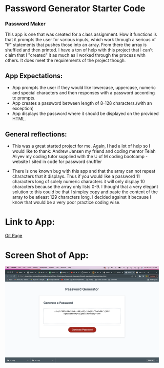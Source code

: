 # Password Generator Starter Code
### Password Maker

This app is one that was created for a class assignment.  How it functions is that it prompts the user for various inputs, which work through a serious of "if" statements that pushes those into an array.  From there the array is shuffled and then printed.  I have a ton of help with this project that I can't claim that I "created" it as much as I worked through the process with others.  It does meet the requirements of the project though.   

## App Expectations:
- App prompts the user if they would like lowercase, uppercase, numeric and special characters and then responses with a password according to prompts.
- App creates a password between length of 8-128 characters.(with an exception)
- App displays the password where it should be displayed on the provided HTML.

## General reflections:
- This was a great started project for me.  Again, I had a lot of help so I would like to thank:
Andrew Jansen my friend and coding mentor
Telah Aliyev my coding tutor supplied with the U of M coding bootcamp
-website I sited in code for password shuffler

- There is one known bug with this app and that the array can not repeat characters that it displays.  Thus if you would like a password 11 characters long of solely numeric characters it will only display 10 characters because the array only lists 0-9.  I thought that a very elegant solution to this could be that I simpley copy and paste the content of the array to be atleast 129 characters long.  I decided against it because I know that would be a very poor practice coding wise.  

# Link to App:
<a href="https://danielp1742.github.io/Password-Maker/">Git Page</a>

# Screen Shot of App:
![Image-of-Main-Page](./assests/images/Screen-Shot.png)